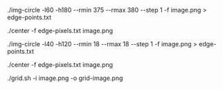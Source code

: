 ./img-circle -l60 -h180 --rmin 375 --rmax 380 --step 1 -f image.png > edge-points.txt

./center -f edge-pixels.txt image.png

./img-circle -l40 -h120 --rmin 18 --rmax 18 --step 1 -f image.png > edge-points.txt

./center -f edge-pixels.txt image.png

./grid.sh -i image.png -o grid-image.png
